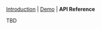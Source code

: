 [Introduction](https://github.com/kristw/slimfit) |
[Demo](https://kristw.github.io/slimfit) |
**API Reference**

TBD